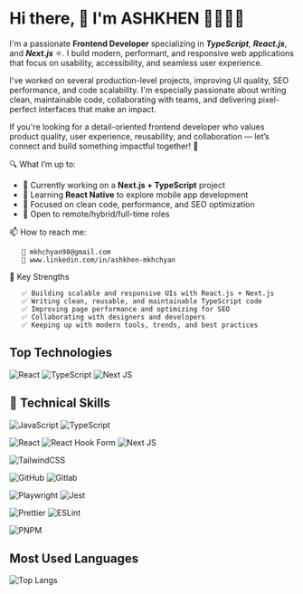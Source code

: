 # Hi there, 👋 I'm ASHKHEN 💁‍♀️👩‍💻

I'm a passionate **Frontend Developer** specializing in ***TypeScript***, ***React.js***, and ***Next.js*** ⚛️. 
I build modern, performant, and responsive web applications that focus on usability, accessibility, and seamless user experience.

I've worked on several production-level projects, improving UI quality, SEO performance, and code scalability. I'm especially passionate about writing clean, maintainable code, collaborating with teams, and delivering pixel-perfect interfaces that make an impact.

If you're looking for a detail-oriented frontend developer who values product quality, user experience, reusability, and collaboration — let’s connect and build something impactful together! 🤝

🔍 What I’m up to:
- 🚀 Currently working on a **Next.js + TypeScript** project
- 📱 Learning **React Native** to explore mobile app development
- 🔎 Focused on clean code, performance, and SEO optimization
- 💬 Open to remote/hybrid/full-time roles
  
📫 How to reach me:
  
       📨 mkhchyan98@gmail.com
       📱 www.linkedin.com/in/ashkhen-mkhchyan


🧠 Key Strengths

       ✅ Building scalable and responsive UIs with React.js + Next.js
       ✅ Writing clean, reusable, and maintainable TypeScript code     
       ✅ Improving page performance and optimizing for SEO      
       ✅ Collaborating with designers and developers      
       ✅ Keeping up with modern tools, trends, and best practices

## Top Technologies
![React](https://img.shields.io/badge/react-%2320232a.svg?style=for-the-badge&logo=react&logoColor=%2361DAFB) ![TypeScript](https://img.shields.io/badge/typescript-%23007ACC.svg?style=for-the-badge&logo=typescript&logoColor=white) ![Next JS](https://img.shields.io/badge/Next-black?style=for-the-badge&logo=next.js&logoColor=white)


## 💼 Technical Skills
![JavaScript](https://img.shields.io/badge/javascript-%23323330.svg?style=for-the-badge&logo=javascript&logoColor=%23F7DF1E)
![TypeScript](https://img.shields.io/badge/typescript-%23007ACC.svg?style=for-the-badge&logo=typescript&logoColor=white)

![React](https://img.shields.io/badge/react-%2320232a.svg?style=for-the-badge&logo=react&logoColor=%2361DAFB)
![React Hook Form](https://img.shields.io/badge/React%20Hook%20Form-%23EC5990.svg?style=for-the-badge&logo=reacthookform&logoColor=white)
![Next JS](https://img.shields.io/badge/Next-black?style=for-the-badge&logo=next.js&logoColor=white)

![TailwindCSS](https://img.shields.io/badge/tailwindcss-%2338B2AC.svg?style=for-the-badge&logo=tailwind-css&logoColor=white)

![GitHub](https://img.shields.io/badge/github-000000?style=for-the-badge&logo=github&logoColor=white)
![Gitlab](https://img.shields.io/badge/gitlab-000000?style=for-the-badge&logo=gitlab&logoColor=white)

![Playwright](https://img.shields.io/badge/Playwright-45ba4b?logo=playwright&logoColor=white)
![Jest](https://img.shields.io/badge/tested_with-jest-99424f.svg?logo=jest)

![Prettier](https://img.shields.io/badge/prettier-1A2C34?style=for-the-badge&logo=prettier&logoColor=F7BA3E)
![ESLint](https://img.shields.io/badge/ESLint-4B3263?style=for-the-badge&logo=eslint&logoColor=white)

![PNPM](https://img.shields.io/badge/PNPM-F69220.svg?style=for-the-badge&logo=pnpm&logoColor=white)


## Most Used Languages
![Top Langs](https://github-readme-stats.vercel.app/api/top-langs/?username=mkhchyan&hide_progress=true)
